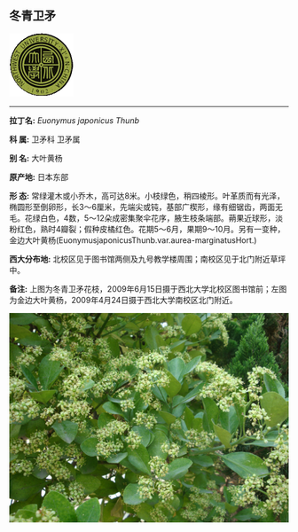 ## 冬青卫矛

![西北大学校园网络植物志](JPG/nwu.gif)

---

**拉丁名:**  _Euonymus japonicus Thunb_

**科 属:** 卫矛科 卫矛属

**别 名:** 大叶黄杨

**原产地:** 日本东部

**形  态:** 常绿灌木或小乔木，高可达8米。小枝绿色，稍四棱形。叶革质而有光泽，椭圆形至倒卵形，长3～6厘米，先端尖或钝，基部广楔形，缘有细锯齿，两面无毛。花绿白色，4数，5～12朵成密集聚伞花序，腋生枝条端部。蒴果近球形，淡粉红色，熟时4瓣裂；假种皮橘红色。花期5～6月，果期9～10月。另有一变种，金边大叶黄杨(EuonymusjaponicusThunb.var.aurea-marginatusHort.)　　　

**西大分布地:** 北校区见于图书馆两侧及九号教学楼周围；南校区见于北门附近草坪中。

**备注:** 上图为冬青卫矛花枝，2009年6月15日摄于西北大学北校区图书馆前；左图为金边大叶黄杨，2009年4月24日摄于西北大学南校区北门附近。

![冬青卫矛](JPG/冬青卫矛.JPG) 

